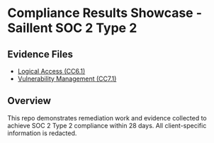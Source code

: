 # Compliance Results Showcase - Saillent SOC 2 Type 2

## Evidence Files
- [Logical Access (CC6.1)](evidence/cc6.1-sample.md)
- [Vulnerability Management (CC7.1)](evidence/cc7.1-sample.md)

## Overview
This repo demonstrates remediation work and evidence collected to achieve SOC 2 Type 2 compliance within 28 days. All client-specific information is redacted.

